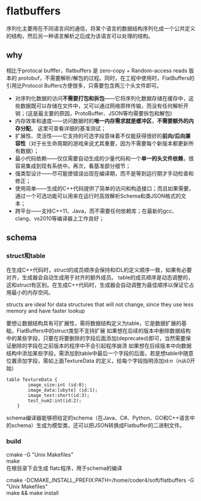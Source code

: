# flatbuffers
序列化主要用在不同语言间的通信，将某个语言的数据结构序列化成一个公共定义的结构，然后另一种语言解析之后成为该语言可以处理的结构。

## why
相比于protocal bufffer，flatbuffers 是 zero-copy + Random-access reads 版本的 protobuf，不需要解析/解包的过程。同时，在工程中使用时，FlatBuffers的引用比Protocol Buffers方便很多，只需要包含两三个头文件即可。  

 
* 对序列化数据的访问**不需要打包和拆包**——它将序列化数据存储在缓存中，这些数据既可以存储在文件中，又可以通过网络原样传输，而没有任何解析开销；(这是最主要的原因，ProtoBuffer、JSON等均需要拆包和解包)
* 内存效率和速度——访问数据时的**唯一内存需求就是缓冲区**，**不需要额外的内存分配**。 这里可查看详细的基准测试；
* 扩展性、灵活性——它支持的可选字段意味着不仅能获得很好的**前向/后向兼容性**（对于长生命周期的游戏来说尤其重要，因为不需要每个新版本都更新所有数据）；
* 最小代码依赖——仅仅需要自动生成的少量代码和一个**单一的头文件依赖**，很容易集成到现有系统中。再次，看基准部分细节；
* 强类型设计——尽可能使错误出现在编译期，而不是等到运行期才手动检查和修正；
* 使用简单——生成的C++代码提供了简单的访问和构造接口；而且如果需要，通过一个可选功能可以用来在运行时高效解析Schema和类JSON格式的文本；
* 跨平台——支持C++11、Java，而不需要任何依赖库；在最新的gcc、clang、vs2010等编译器上工作良好；


## schema
### struct和table
在生成C++代码时，struct的成员顺序会保持和IDL的定义顺序一致，如果有必要对齐，生成器会自动生成用于对齐的额外成员。
table的成员顺序是动态调整的，这和struct有区别。在生成C++代码时，生成器会自动调整为最佳顺序以保证它占用最小的内存空间。

structs are ideal for data structures that will not change, since they use less memory and have faster lookup


要想让数据结构具有可扩展性，需将数据结构定义为table，它是数据扩展的基础，FlatBuffers中的struct类型不支持扩展
如果想在后续的版本中删除数据结构中的某些字段，只要在将要删除的字段后面添加(deprecated)即可，当然需要保证删除的字段在之前版本的程序中不会引起程序崩溃
如果想在后续版本中向数据结构中添加某些字段，需添加到table中最后一个字段的后面，若是想table中随意位置添加字段，需如上面TextureData 的定义，给每个字段指明添加id:n（n从0开始）

```
table TextureData {
        image_size:int (id:0);
        image_data:[ubyte] (id:1);
        image_test:short(id:3);
        test_num2:int(id:2);
    }
```


schema编译器能够把给定的schema（在Java、C#、Python、GO和C++语言中的schema）生成为模型类，还可以把JSON转换成Flatbuffer的二进制文件。

### build
cmake -G "Unix Makefiles"  
make  
在根目录下会生成 flatc程序，用于schema的编译  

cmake -DCMAKE_INSTALL_PREFIX:PATH=/home/coder4/soft/flatbuffers -G "Unix Makefiles"  
make && make install